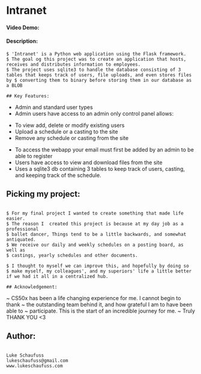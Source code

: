 # Intranet
#### Video Demo:  <URL HERE>
#### Description:
````````````````````````````
$ 'Intranet' is a Python web application using the Flask framework.
$ The goal og this project was to create an application that hosts, receives and distributes information to employees.
$ The project uses sqlite3 to handle the database consisting of 3 tables that keeps track of users, file uploads, and even stores files by $ converting them to binary before storing them in our database as a BLOB

## Key Features:
````````````````````````````

* Admin and standard user types
* Admin users have access to an admin only control panel allows:
 
 - To view add, delete or modify existing users
 - Upload a schedule or a casting to the site
 - Remove any schedule or casting from the site

* To access the webapp your email must first be added by an admin to be able to register
* Users have access to view and download files from the site
* Uses a sqlite3 db containing 3 tables to keep track of users, casting, and keeping track of the schedule.

## Picking my project:
````````````````````````````

$ For my final project I wanted to create something that made life easier.
$ The reason I  created this project is because at my day job as a professional
$ ballet dancer, Things tend to be a little backwards, and somewhat antiquated.
$ We receive our daily and weekly schedules on a posting board, as well as 
$ castings, yearly schedules and other documents.

$ I thought to myself we can improve this, and hopefully by doing so
$ make myself, my colleagues', and my superiors' life a little better if we had it all in a centralized hub.

## Acknowledgement:
````````````````````````````

~ CS50x has been a life changing experience for me. I cannot begin to thank 
~ the outstanding team behind it, and how grateful I am to have been able to 
~ participate. This is the start of an incredible journey for me.
~ Truly THANK YOU <3


## Author:
````````````````````````````

Luke Schaufuss
lukeschaufuss@gmail.com
www.lukeschaufuss.com
 


